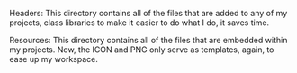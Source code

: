 Headers:  This directory contains all of the files that are added to any of my projects, class libraries to make it easier
  to do what I do, it saves time.

Resources:  This directory contains all of the files that are embedded within my projects.  Now, the ICON and PNG only serve as
  templates, again, to ease up my workspace.

